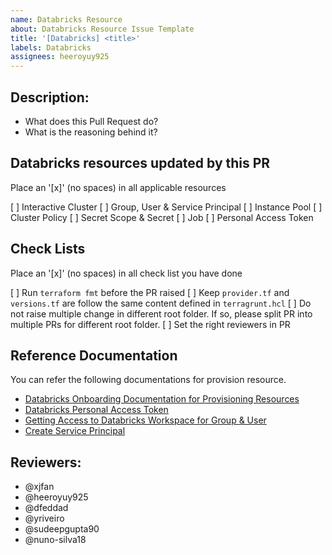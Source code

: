 ```yaml
---
name: Databricks Resource
about: Databricks Resource Issue Template
title: '[Databricks] <title>'
labels: Databricks
assignees: heeroyuy925
---
```


<!-- Please notice that this Template is only to be used when changes are done to Databricks resources.-->

## Description:
  * What does this Pull Request do?
  * What is the reasoning behind it?

## Databricks resources updated by this PR
Place an '[x]' (no spaces) in all applicable resources

   [ ] Interactive Cluster
   [ ] Group, User & Service Principal
   [ ] Instance Pool
   [ ] Cluster Policy
   [ ] Secret Scope & Secret
   [ ] Job
   [ ] Personal Access Token

## Check Lists
Place an '[x]' (no spaces) in all check list you have done

   [ ] Run `terraform fmt` before the PR raised
   [ ] Keep `provider.tf` and `versions.tf` are follow the same content defined in `terragrunt.hcl`
   [ ] Do not raise multiple change in different root folder. If so, please split PR into multiple PRs for different root folder.
   [ ] Set the right reviewers in PR

## Reference Documentation

You can refer the following documentations for provision resource.

  * [Databricks Onboarding Documentation for Provisioning Resources](https://farfetch.atlassian.net/wiki/spaces/DataStrategy/pages/3351183454/Onboarding+Guide+to+Databricks+Workspace)
  * [Databricks Personal Access Token](https://farfetch.atlassian.net/wiki/spaces/DataStrategy/pages/1626249646/Creating+Databricks+token+in+terraform)
  * [Getting Access to Databricks Workspace for Group & User](https://farfetch.atlassian.net/wiki/spaces/DataStrategy/pages/3223131425/Getting+Access+to+Databricks+Workspace)
  * [Create Service Principal](https://farfetch.atlassian.net/wiki/spaces/DataStrategy/pages/1620704192/Create+Service+Principal+Terraform)

## Reviewers:
  * @xjfan
  * @heeroyuy925
  * @dfeddad
  * @yriveiro
  * @sudeepgupta90
  * @nuno-silva18
